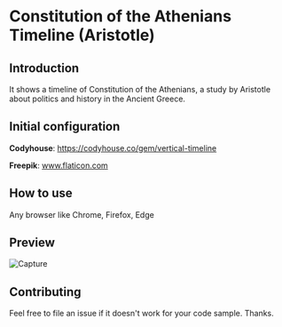 # Constitution of the Athenians Timeline (Aristotle)
## Introduction
It shows a timeline of Constitution of the Athenians, a study by Aristotle about politics and history in the Ancient Greece.   

## Initial configuration
**Codyhouse**: https://codyhouse.co/gem/vertical-timeline

**Freepik**: www.flaticon.com

## How to use
 Any browser like Chrome, Firefox, Edge

## Preview
 ![Capture](https://user-images.githubusercontent.com/58741178/86548391-735f9700-bef9-11ea-8962-b311b193322e.PNG)

## Contributing
Feel free to file an issue if it doesn't work for your code sample. Thanks.
